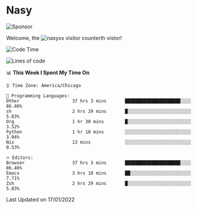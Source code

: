 # Nasy

<!--
<p align="center">
<img height="200" src="https://github-readme-stats.vercel.app/api?username=nasyxx&count_private=true&show_icons=true&theme=dracula&include_all_commits=true"/>
<img height="200" src="https://github-readme-stats.vercel.app/api/top-langs/?username=nasyxx&theme=dracula&hide=html,jupyter+notebook&count_private=true&show_icons=true"/>
</p>

  
----------------
-->

![Sponsor](https://img.shields.io/static/v1.svg?label=Sponsor&message=%E2%9D%A4&logo=GitHub&style=flat&color=pink)
 
Welcome, the ![nasyxx visitor counter](https://count.getloli.com/get/@nasyxx?theme=rule34)th vistor!
 
<!--START_SECTION:waka-->
![Code Time](http://img.shields.io/badge/Code%20Time-1%2C749%20hrs%2014%20mins-blue)

![Lines of code](https://img.shields.io/badge/From%20Hello%20World%20I%27ve%20Written-5%20Million%20lines%20of%20code-blue)

📊 **This Week I Spent My Time On** 

```text
⌚︎ Time Zone: America/Chicago

💬 Programming Languages: 
Other                    37 hrs 3 mins       █████████████████████░░░░   86.46% 
sh                       2 hrs 29 mins       █░░░░░░░░░░░░░░░░░░░░░░░░   5.83% 
Org                      1 hr 30 mins        █░░░░░░░░░░░░░░░░░░░░░░░░   3.52% 
Python                   1 hr 18 mins        ░░░░░░░░░░░░░░░░░░░░░░░░░   3.04% 
Nix                      13 mins             ░░░░░░░░░░░░░░░░░░░░░░░░░   0.53%

🔥 Editors: 
Browser                  37 hrs 3 mins       █████████████████████░░░░   86.46% 
Emacs                    3 hrs 18 mins       ██░░░░░░░░░░░░░░░░░░░░░░░   7.71% 
Zsh                      2 hrs 29 mins       █░░░░░░░░░░░░░░░░░░░░░░░░   5.83%

```


 Last Updated on 17/01/2022
<!--END_SECTION:waka-->

<!-- ![visitors](https://visitor-badge.laobi.icu/badge?page_id=nasyxx.nasyxx) -->
